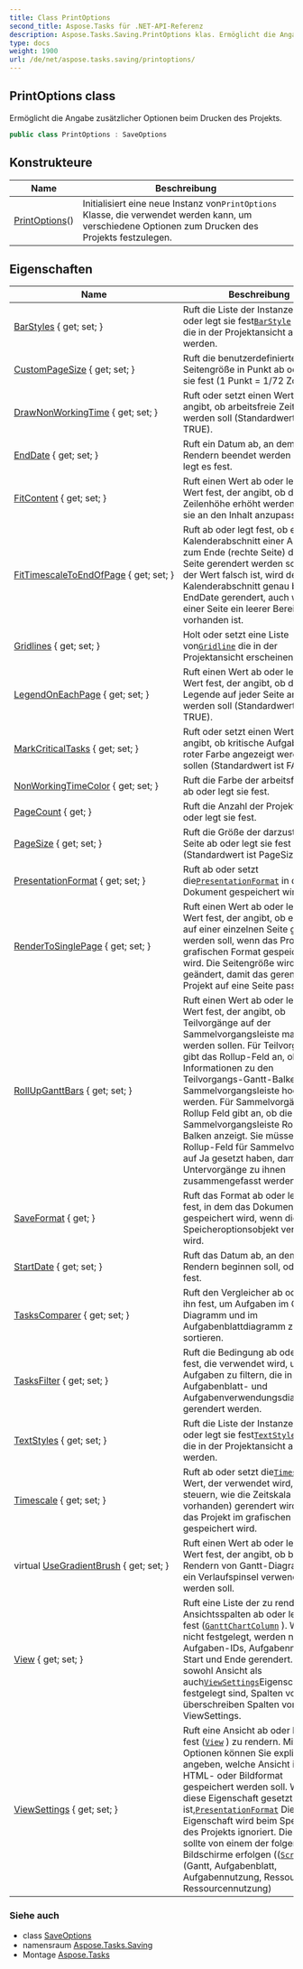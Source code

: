 ```yaml
---
title: Class PrintOptions
second_title: Aspose.Tasks für .NET-API-Referenz
description: Aspose.Tasks.Saving.PrintOptions klas. Ermöglicht die Angabe zusätzlicher Optionen beim Drucken des Projekts.
type: docs
weight: 1900
url: /de/net/aspose.tasks.saving/printoptions/
---
```

## PrintOptions class

Ermöglicht die Angabe zusätzlicher Optionen beim Drucken des Projekts.

```csharp
public class PrintOptions : SaveOptions
```

## Konstrukteure

| Name | Beschreibung |
| --- | --- |
| [PrintOptions](printoptions/)() | Initialisiert eine neue Instanz von`PrintOptions` Klasse, die verwendet werden kann, um verschiedene Optionen zum Drucken des Projekts festzulegen. |

## Eigenschaften

| Name | Beschreibung |
| --- | --- |
| [BarStyles](../../aspose.tasks.saving/saveoptions/barstyles/) { get; set; } | Ruft die Liste der Instanzen von ab oder legt sie fest[`BarStyle`](../../aspose.tasks.visualization/barstyle/) Klasse, die in der Projektansicht angezeigt werden. |
| [CustomPageSize](../../aspose.tasks.saving/saveoptions/custompagesize/) { get; set; } | Ruft die benutzerdefinierte Seitengröße in Punkt ab oder legt sie fest (1 Punkt = 1/72 Zoll). |
| [DrawNonWorkingTime](../../aspose.tasks.saving/saveoptions/drawnonworkingtime/) { get; set; } | Ruft oder setzt einen Wert, der angibt, ob arbeitsfreie Zeit gezogen werden soll (Standardwert ist TRUE). |
| [EndDate](../../aspose.tasks.saving/saveoptions/enddate/) { get; set; } | Ruft ein Datum ab, an dem das Rendern beendet werden soll, oder legt es fest. |
| [FitContent](../../aspose.tasks.saving/saveoptions/fitcontent/) { get; set; } | Ruft einen Wert ab oder legt einen Wert fest, der angibt, ob die Zeilenhöhe erhöht werden soll, um sie an den Inhalt anzupassen. |
| [FitTimescaleToEndOfPage](../../aspose.tasks.saving/saveoptions/fittimescaletoendofpage/) { get; set; } | Ruft ab oder legt fest, ob ein Kalenderabschnitt einer Ansicht bis zum Ende (rechte Seite) der letzten Seite gerendert werden soll. Wenn der Wert falsch ist, wird der Kalenderabschnitt genau bis EndDate gerendert, auch wenn auf einer Seite ein leerer Bereich vorhanden ist. |
| [Gridlines](../../aspose.tasks.saving/saveoptions/gridlines/) { get; set; } | Holt oder setzt eine Liste von[`Gridline`](../../aspose.tasks.visualization/gridline/) die in der Projektansicht erscheinen. |
| [LegendOnEachPage](../../aspose.tasks.saving/saveoptions/legendoneachpage/) { get; set; } | Ruft einen Wert ab oder legt einen Wert fest, der angibt, ob die Legende auf jeder Seite angezeigt werden soll (Standardwert ist TRUE). |
| [MarkCriticalTasks](../../aspose.tasks.saving/saveoptions/markcriticaltasks/) { get; set; } | Ruft oder setzt einen Wert, der angibt, ob kritische Aufgaben in roter Farbe angezeigt werden sollen (Standardwert ist FALSE). |
| [NonWorkingTimeColor](../../aspose.tasks.saving/saveoptions/nonworkingtimecolor/) { get; set; } | Ruft die Farbe der arbeitsfreien Zeit ab oder legt sie fest. |
| [PageCount](../../aspose.tasks.saving/saveoptions/pagecount/) { get; } | Ruft die Anzahl der Projektseiten ab oder legt sie fest. |
| [PageSize](../../aspose.tasks.saving/saveoptions/pagesize/) { get; set; } | Ruft die Größe der darzustellenden Seite ab oder legt sie fest (Standardwert ist PageSize.A4). |
| [PresentationFormat](../../aspose.tasks.saving/saveoptions/presentationformat/) { get; set; } | Ruft ab oder setzt die[`PresentationFormat`](../saveoptions/presentationformat/) in dem das Dokument gespeichert wird. |
| [RenderToSinglePage](../../aspose.tasks.saving/saveoptions/rendertosinglepage/) { get; set; } | Ruft einen Wert ab oder legt einen Wert fest, der angibt, ob ein Projekt auf einer einzelnen Seite gerendert werden soll, wenn das Projekt im grafischen Format gespeichert wird. Die Seitengröße wird geändert, damit das gerenderte Projekt auf eine Seite passt. |
| [RollUpGanttBars](../../aspose.tasks.saving/saveoptions/rollupganttbars/) { get; set; } | Ruft einen Wert ab oder legt einen Wert fest, der angibt, ob Teilvorgänge auf der Sammelvorgangsleiste markiert werden sollen. Für Teilvorgänge gibt das Rollup-Feld an, ob Informationen zu den Teilvorgangs-Gantt-Balken in die Sammelvorgangsleiste hochgerollt werden. Für Sammelvorgänge das Rollup Feld gibt an, ob die Sammelvorgangsleiste Rollup-Balken anzeigt. Sie müssen das Rollup-Feld für Sammelvorgänge auf Ja gesetzt haben, damit Untervorgänge zu ihnen zusammengefasst werden können. |
| [SaveFormat](../../aspose.tasks.saving/saveoptions/saveformat/) { get; } | Ruft das Format ab oder legt es fest, in dem das Dokument gespeichert wird, wenn dieses Speicheroptionsobjekt verwendet wird. |
| [StartDate](../../aspose.tasks.saving/saveoptions/startdate/) { get; set; } | Ruft das Datum ab, an dem das Rendern beginnen soll, oder legt es fest. |
| [TasksComparer](../../aspose.tasks.saving/saveoptions/taskscomparer/) { get; set; } | Ruft den Vergleicher ab oder legt ihn fest, um Aufgaben im Gantt-Diagramm und im Aufgabenblattdiagramm zu sortieren. |
| [TasksFilter](../../aspose.tasks.saving/saveoptions/tasksfilter/) { get; set; } | Ruft die Bedingung ab oder legt sie fest, die verwendet wird, um Aufgaben zu filtern, die in Gantt-, Aufgabenblatt- und Aufgabenverwendungsdiagrammen gerendert werden. |
| [TextStyles](../../aspose.tasks.saving/saveoptions/textstyles/) { get; set; } | Ruft die Liste der Instanzen von ab oder legt sie fest[`TextStyle`](../../aspose.tasks.visualization/textstyle/) Klasse, die in der Projektansicht angezeigt werden. |
| [Timescale](../../aspose.tasks.saving/saveoptions/timescale/) { get; set; } | Ruft ab oder setzt die[`Timescale`](../saveoptions/timescale/) Wert, der verwendet wird, um zu steuern, wie die Zeitskala (falls vorhanden) gerendert wird, wenn das Projekt im grafischen Format gespeichert wird. |
| virtual [UseGradientBrush](../../aspose.tasks.saving/saveoptions/usegradientbrush/) { get; set; } | Ruft einen Wert ab oder legt einen Wert fest, der angibt, ob beim Rendern von Gantt-Diagrammen ein Verlaufspinsel verwendet werden soll. |
| [View](../../aspose.tasks.saving/saveoptions/view/) { get; set; } | Ruft eine Liste der zu rendernden Ansichtsspalten ab oder legt sie fest ([`GanttChartColumn`](../../aspose.tasks.visualization/ganttchartcolumn/) ). Wenn nicht festgelegt, werden nur Aufgaben-IDs, Aufgabennamen, Start und Ende gerendert. Wenn sowohl Ansicht als auch[`ViewSettings`](../saveoptions/viewsettings/)Eigenschaften festgelegt sind, Spalten von View überschreiben Spalten von ViewSettings. |
| [ViewSettings](../../aspose.tasks.saving/saveoptions/viewsettings/) { get; set; } | Ruft eine Ansicht ab oder legt sie fest ([`View`](../saveoptions/view/) ) zu rendern. Mit diesen Optionen können Sie explizit angeben, welche Ansicht im PDF-, HTML- oder Bildformat gespeichert werden soll. Wenn diese Eigenschaft gesetzt ist,[`PresentationFormat`](../../aspose.tasks.visualization/presentationformat/) Die Eigenschaft wird beim Speichern des Projekts ignoriert. Die Ansicht sollte von einem der folgenden Bildschirme erfolgen (([`Screen`](../../aspose.tasks/view/screen/) )): (Gantt, Aufgabenblatt, Aufgabennutzung, Ressourcenblatt, Ressourcennutzung) |

### Siehe auch

* class [SaveOptions](../saveoptions/)
* namensraum [Aspose.Tasks.Saving](../../aspose.tasks.saving/)
* Montage [Aspose.Tasks](../../)


